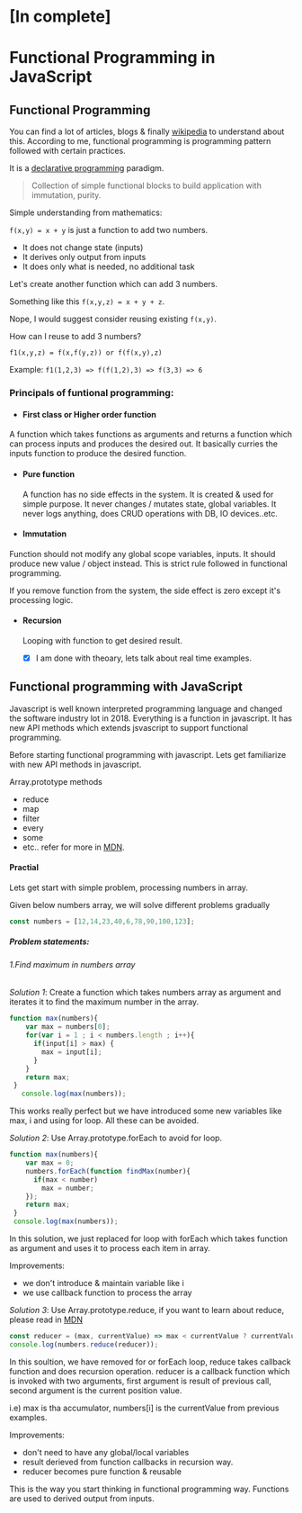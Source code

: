 # [In complete]
# Functional Programming in JavaScript 

## Functional Programming
You can find a lot of articles, blogs & finally [wikipedia](https://en.wikipedia.org/wiki/Functional_programming) to understand about this. According to me, functional programming is programming pattern followed with certain practices. 

It is a [declarative programming](https://en.wikipedia.org/wiki/Declarative_programming) paradigm. 

> Collection of simple functional blocks to build application with immutation, purity.

Simple understanding from mathematics:

```f(x,y) = x + y``` is just a function to add two numbers. 

- It does not change state (inputs)
- It derives only output from inputs
- It does only what is needed, no additional task

Let's create another function which can add 3 numbers. 

Something like this ``` f(x,y,z) = x + y + z ```. 

Nope, I would suggest consider reusing existing ```f(x,y)```. 

How can I reuse to add 3 numbers? 

```f1(x,y,z) = f(x,f(y,z)) or f(f(x,y),z)```

Example: 
```f1(1,2,3) => f(f(1,2),3) => f(3,3) => 6```

### Principals of funtional programming:

- #### First class or Higher order function

A function which takes functions as arguments and returns a function which can process inputs and produces the desired out. It basically curries the inputs function to produce the desired function.

- #### Pure function
  A function has no side effects in the system. It is created & used for simple purpose. It never changes / mutates state, global   variables. It never logs anything, does CRUD operations with DB, IO devices..etc.
  
- #### Immutation
Function should not modify any global scope variables, inputs. It should produce new value / object instead. This is strict rule followed in functional programming. 

If you remove function from the system, the side effect is zero except it's processing logic.

- #### Recursion
  Looping with function to get desired result.
  
  - [x] I am done with theoary, lets talk about real time examples.
 
 ## Functional programming with JavaScript
  
Javascript is well known interpreted programming language and changed the software industry lot in 2018. Everything is a function in javascript. It has new API methods which extends jsvascript to support functional programming. 

Before starting functional programming with javascript. Lets get familiarize with new API methods in javascript.

Array.prototype methods
- reduce
- map
- filter
- every
- some
- etc.. refer for more in [MDN](https://developer.mozilla.org/en-US/docs/Web/JavaScript/Reference/Global_Objects/Array/prototype).


#### Practial

Lets get start with simple problem, processing numbers in array.

Given below numbers array, we will solve different problems gradually

```javascript
const numbers = [12,14,23,40,6,78,90,100,123];
```

##### Problem statements:

###### 1.Find maximum in numbers array

_Solution 1_: Create a function which takes numbers array as argument and iterates it to find the maximum number in the array.

```javascript   
function max(numbers){
    var max = numbers[0];
    for(var i = 1 ; i < numbers.length ; i++){
      if(input[i] > max) {
        max = input[i];
      }
    }
    return max;
 }   
   console.log(max(numbers));
```
This works really perfect but we have introduced some new variables like max, i and using for loop. All these can be avoided.

_Solution 2_: Use Array.prototype.forEach to avoid for loop.

```javascript   
function max(numbers){
    var max = 0;
    numbers.forEach(function findMax(number){
      if(max < number)
        max = number;
    });
    return max;
 }   
 console.log(max(numbers));
```
In this solution, we just replaced for loop with forEach which takes function as argument and uses it to process each item in array.

Improvements:
- we don't introduce & maintain variable like i
- we use callback function to process the array

_Solution 3_: Use Array.prototype.reduce, if you want to learn about reduce, please read in [MDN](https://developer.mozilla.org/en-US/docs/Web/JavaScript/Reference/Global_Objects/Array/Reduce)

```javascript
const reducer = (max, currentValue) => max < currentValue ? currentValue : max;
console.log(numbers.reduce(reducer));
```
In this soultion, we have removed for or forEach loop, reduce takes callback function and does recursion operation. reducer is a callback function which is invoked with two arguments, first argument is result of previous call, second argument is the current position value.

i.e) max is tha accumulator, numbers[i] is the currentValue from previous examples.

Improvements:
- don't need to have any global/local variables
- result derieved from function callbacks in recursion way.
- reducer becomes pure function & reusable

This is the way you start thinking in functional programming way. Functions are used to derived output from inputs. 
